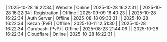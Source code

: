 | 2025-10-28 16:22:34 | Website | Online | 2025-10-28 16:22:31 |
| 2025-10-28 16:22:34 | Registration | Offline | 2025-09-09 16:40:23 |
| 2025-10-28 16:22:34 | Auth Server | Offline | 2025-08-18 09:33:31 |
| 2025-10-28 16:22:34 | Kezan (PvE) | Offline | 2025-10-11 12:51:30 |
| 2025-10-28 16:22:34 | Gurubashi (PvP) | Offline | 2025-08-23 21:44:06 |
| 2025-10-28 16:22:34 | Cloudflare | Online | 2025-10-28 16:22:31 |
